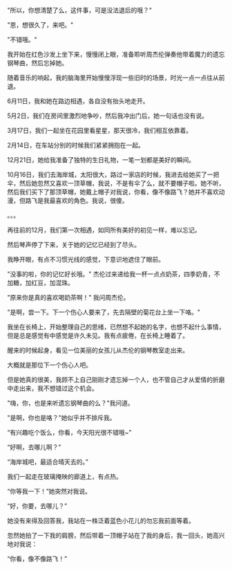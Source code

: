 "所以，你想清楚了么，这件事，可是没法退后的哦？"

"恩，想很久了，来吧。"

"不错哦。"

我开始在红色沙发上坐下来，慢慢闭上眼，准备聆听周杰伦弹奏他带着魔力的遗忘钢琴曲，然后忘掉她。

随着音乐的响起，我的脑海里开始慢慢浮现一些旧时的场景，时光一点一点往从前退。

6月11日，我和她在路边相遇，各自没有抬头地走开。

5月2日，我们在房间里激烈地争吵，然后我冲出门后，她一句话也没有说。

3月17日，我们一起坐在花园里看星星，那天很冷，我们相互依靠着。

2月14日，在车站分别的时候我们紧紧拥抱在一起。

12月21日，她给我准备了独特的生日礼物，一笔一划都是美好的瞬间。

10月16日，我们去海岸城，太阳很大，路过一家店的时候，我进去给她买了一把伞，然后她忽然又喜欢一顶草帽，我说，不是有伞了么，就不要帽子啦。她不听，然后我们买下了那顶草帽，她戴上帽子对我说，你看，像不像路飞？她并不喜欢动漫，但路飞是我最喜欢的角色。我说，很傻。

。。。

再往前的12月，我们第一次相遇，如同所有美好的初见一样，难以忘记。

然后琴声停了下来，关于她的记忆已经到了尽头。

我睁开眼，有点不习惯光线的感觉，下意识地遮住了眼前。

"没事的啦，你的记忆好长哦。" 杰伦过来递给我一杯一点点奶茶，四季奶青，不加糖，加红豆，加混珠。

"原来你是真的喜欢喝奶茶啊！" 我问周杰伦。

"是啊，尝一下。下一个伤心人要来了，先去隔壁的菊花台上坐一下咯。"

我坐在长椅上，开始整理自己的思绪，已然想不起她的名字，也想不起什么事情，但是总是感觉有中感觉是许久未见。我有点疲倦，在长椅上睡着了。

醒来的时候起身，看见一位美丽的女孩儿从杰伦的钢琴教室走出来。

大概就是那位下一个伤心人吧。

但是她真的很美，我顾不上自己刚刚才遗忘掉一个人，也不管自己才从爱情的折磨中走出来，我不想错过这个机会。

"嗨，你，也是来听遗忘钢琴曲的么？"我问道。

"是啊，你也是咯？"她似乎并不排斥我。

“有兴趣吃个饭么，你看，今天阳光很不错哦~”

“好啊，去哪儿啊？”

“海岸城吧，最适合晴天去的。”

我们一起走在玻璃掩映的廊道上，有点热。

“你等我一下！”她突然对我说。

“好，你要，去哪儿？”

她没有来得及回答我，我站在一株泛着蓝色小花儿的勿忘我前面等着。

忽然她拍了一下我的肩膀，然后带着一顶帽子站在了我的身后，我一回头，她高兴地对我说：

“你看，像不像路飞！”
